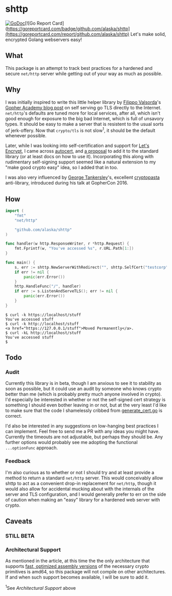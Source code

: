 # shttp
[![GoDoc](https://godoc.org/github.com/alaska/shttp?status.svg)](https://godoc.org/github.com/alaska/shttp)[![Go Report Card](https://goreportcard.com/badge/github.com/alaska/shttp](https://goreportcard.com/report/github.com/alaska/shttp)
Let's make solid, encrypted Golang webservers easy!

## What
This package is an attempt to track best practices for a hardened and secure `net/http` server while getting out of your way as much as possible.

## Why
I was initially inspired to write this little helper library by [Filippo Valsorda](https://github.com/FiloSottile)'s [Gopher Academy blog post](https://blog.gopheracademy.com/advent-2016/exposing-go-on-the-internet/) on self serving go TLS directly to the Internet. `net/http`'s defaults are tuned more for local services, after all, which isn't good enough for exposure to the big bad Internet, which is full of unsavory types. It should be easy to make a server that is resistent to the usual sorts of jerk-offery.  Now that `crypto/tls` is not slow<sup>1</sup>, it should be the default whenever possible.

Later, while I was looking into self-certification and support for [Let's Encrypt](https://letsencrypt.org/getting-started/), I came across [autocert](https://godoc.org/golang.org/x/crypto/acme/autocert), and [a proposal](https://github.com/golang/go/issues/17053) to add it to the standard library (or at least docs on how to use it). Incorporating this along with rudimentary self-signing support seemed like a natural extension to my "make good crypto easy" idea, so I added that in too.

I was also very influenced by [George Tankersley](https://github.com/gtank)'s, excellent [cryptopasta](https://github.com/gtank/cryptopasta) anti-library, introduced during his talk at GopherCon 2016.

## How
```go
import (
	"fmt"
	"net/http"

	"github.com/alaska/shttp"
)

func handler(w http.ResponseWriter, r *http.Request) {
	fmt.Fprintf(w, "You've accessed %s", r.URL.Path[1:])
}

func main() {
	s, err := shttp.NewServerWithRedirect("", shttp.SelfCert("testcorp", ""))
	if err != nil {
		panic(err.Error())
	}
	http.HandleFunc("/", handler)
	if err := s.ListenAndServeTLS(); err != nil {
		panic(err.Error())
	}
}
```

```
$ curl -k https://localhost/stuff
You've accessed stuff
$ curl -k http://localhost/stuff
<a href="https://127.0.0.1/stuff">Moved Permanently</a>.
$ curl -kL http://localhost/stuff
You've accessed stuff
$
```

## Todo
### Audit
Currently this library is in beta, though I am anxious to see it to stability as soon as possible, but it could use an audit by someone who knows crypto better than me (which is probably pretty much anyone involved in crypto).  I'd especially be interested in whether or not the self-signed cert strategy is something I should even bother leaving in or not, but at the very least I'd like to make sure that the code I shamelessly cribbed from [generate_cert.go](https://golang.org/src/crypto/tls/generate_cert.go) is correct.

I'd also be interested in any suggestions on low-hanging best practices I can implement. Feel free to send me a PR with any ideas you might have. Currently the timeouts are not adjustable, but perhaps they should be. Any further options would probably see me adopting the functional `...optionFunc` approach.

### Feedback
I'm also curious as to whether or not I should try and at least provide a method to return a standard `net/http` server.  This would conceivably allow shttp to act as a convenient drop-in replacement for `net/http`, though it would also allow for accidental mucking about with the internals of the server and TLS configuration, and I would generally prefer to err on the side of caution when making an "easy" library for a hardened web server with crypto.

## Caveats
### STILL BETA
### Architectural Support
As mentioned in the article, at this time the the only architecture that supports [fast, optimized assembly versions](https://blog.cloudflare.com/go-crypto-bridging-the-performance-gap/) of the necessary crypto primitives is amd64, so this package will not compile on other architectures.  If and when such support becomes available, I will be sure to add it.

<sup>1</sup>See *Architectural Support* above
